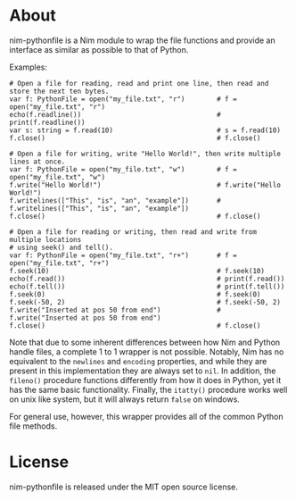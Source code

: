 About
=====

nim-pythonfile is a Nim module to wrap the file functions and provide an interface as similar as possible to that of Python.

Examples:

    # Open a file for reading, read and print one line, then read and store the next ten bytes.
    var f: PythonFile = open("my_file.txt", "r")        # f = open("my_file.txt", "r")
    echo(f.readline())                                  # print(f.readline())
    var s: string = f.read(10)                          # s = f.read(10)
    f.close()                                           # f.close()

    # Open a file for writing, write "Hello World!", then write multiple lines at once.
    var f: PythonFile = open("my_file.txt", "w")        # f = open("my_file.txt", "w")
    f.write("Hello World!")                             # f.write("Hello World!")
    f.writelines(["This", "is", "an", "example"])       # f.writelines(["This", "is", "an", "example"])
    f.close()                                           # f.close()

    # Open a file for reading or writing, then read and write from multiple locations
    # using seek() and tell().
    var f: PythonFile = open("my_file.txt", "r+")       # f = open("my_file.txt", "r+")
    f.seek(10)                                          # f.seek(10)
    echo(f.read())                                      # print(f.read())
    echo(f.tell())                                      # print(f.tell())
    f.seek(0)                                           # f.seek(0)
    f.seek(-50, 2)                                      # f.seek(-50, 2)
    f.write("Inserted at pos 50 from end")              # f.write("Inserted at pos 50 from end")
    f.close()                                           # f.close()
    

Note that due to some inherent differences between how Nim and Python handle files, a complete
1 to 1 wrapper is not possible. Notably, Nim has no equivalent to the `newlines` and `encoding`
properties, and while they are present in this implementation they are always set to `nil`. In
addition, the `fileno()` procedure functions differently from how it does in Python, yet it has the
same basic functionality. Finally, the `itatty()` procedure works well on unix like system, but it will always return `false` on windows.

For general use, however, this wrapper provides all of the common Python file methods.

License
=======

nim-pythonfile is released under the MIT open source license.
